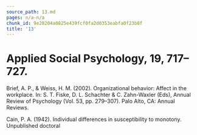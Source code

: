 ```yaml
---
source_path: 13.md
pages: n/a-n/a
chunk_id: 9e28204a0825e439fcf0fa2d0353eabfa0f23b8f
title: '13'
---
```

# Applied Social Psychology, 19, 717–727.

Brief, A. P., & Weiss, H. M. (2002). Organizational behavior: Affect in the workplace. In: S. T. Fiske, D. L. Schachter & C. Zahn-Waxler (Eds), Annual Review of Psychology (Vol. 53, pp. 279–307). Palo Alto, CA: Annual Reviews.

Cain, P. A. (1942). Individual differences in susceptibility to monotony. Unpublished doctoral
